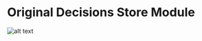 # Original Decisions Store Module

![alt text](https://pirmosk.visualstudio.com/Store%20Module%20(Original%20Decisions)/_apis/build/status/gated-master?branchName=master)
